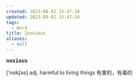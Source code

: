 ```yaml
---
created: 2023-08-02 15:47:20
updated: 2023-08-02 15:47:24
tags:
  - Word
title: 📖noxious
aliases:
  - null
---
```


<pre><strong>noxious</strong></pre>
['nɑkʃəs]
adj. harmful to living things 有害的，有毒的
